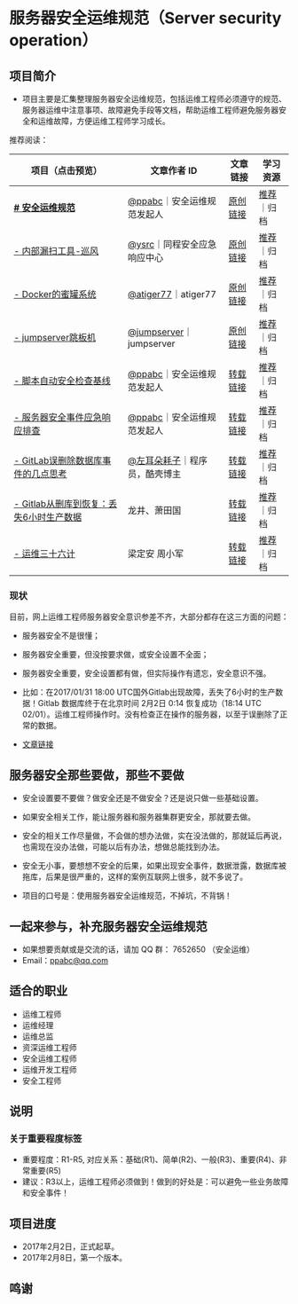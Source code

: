 # 服务器安全运维规范（Server security operation）


## 项目简介
- 项目主要是汇集整理服务器安全运维规范，包括运维工程师必须遵守的规范、服务器运维中注意事项、故障避免手段等文档，帮助运维工程师避免服务器安全和运维故障，方便运维工程师学习成长。

推荐阅读：

**项目**（点击预览）| **文章作者 ID** | **文章链接** |**学习资源**
-------------- | ---- | -------- | ---- |
[**# 安全运维规范**](https://github.com/aqzt/sso/blob/master/Server_security_operation.md)|[@ppabc](https://github.com/ppabc/)｜安全运维规范发起人 |[原创链接](https://github.com/aqzt/sso/blob/master/Server_security_operation.md)|[推荐](https://github.com/aqzt/sso)｜归档
|[- 内部漏扫工具-巡风](https://github.com/ysrc/xunfeng)|[@ysrc](https://github.com/ysrc)｜同程安全应急响应中心|[原创链接](http://www.freebuf.com/articles/security-management/126254.html)|[推荐](https://github.com/ysrc)｜归档
|[- Docker的蜜罐系统](https://github.com/atiger77/Dionaea)|[@atiger77](https://github.com/atiger77)｜atiger77|[原创链接](http://www.freebuf.com/articles/security-management/126254.html)|[推荐](https://github.com/ysrc)｜归档
|[- jumpserver跳板机](https://github.com/jumpserver/jumpserver)|[@jumpserver](https://github.com/jumpserver)｜jumpserver|[原创链接](https://github.com/jumpserver)|[推荐](https://github.com/jumpserver)｜归档
|[- 脚本自动安全检查基线](https://github.com/ppabc/security_check/tree/master/checklinux2.0)|[@ppabc](https://github.com/ppabc)｜安全运维规范发起人|[转载链接](http://www.freebuf.com/sectool/123094.html)|[推荐](https://github.com/ppabc/security_check)｜归档
|[- 服务器安全事件应急响应排查](https://aqzt.com/1313.html)|[@ppabc](https://github.com/ppabc)｜安全运维规范发起人|[转载链接](https://aqzt.com/1313.html)|[推荐](https://aqzt.com/1313.html)｜归档
|[- GitLab误删除数据库事件的几点思考](http://mt.sohu.com/20170203/n479805598.shtml)|[@左耳朵耗子](http://weibo.com/haoel)｜程序员，酷壳博主|[转载链接](http://mt.sohu.com/20170203/n479805598.shtml)|[推荐](http://mt.sohu.com/20170203/n479805598.shtml)｜归档
|[- Gitlab从删库到恢复：丢失6小时生产数据](http://mp.weixin.qq.com/s?__biz=MzA4Nzg5Nzc5OA==&mid=2651663996&idx=1&sn=7c1eb9a34993ea50a943c73caa8bf4cb&chksm=8bcbedd5bcbc64c34f506c843d56180c65a64d36c1d9f5361d5f0e8445f8ebff57ff94db82da&scene=21#wechat_redirect)|龙井、萧田国|[转载链接](http://mp.weixin.qq.com/s?__biz=MzA4Nzg5Nzc5OA==&mid=2651663996&idx=1&sn=7c1eb9a34993ea50a943c73caa8bf4cb&chksm=8bcbedd5bcbc64c34f506c843d56180c65a64d36c1d9f5361d5f0e8445f8ebff57ff94db82da&scene=21#wechat_redirect)|[推荐](http://mp.weixin.qq.com/s?__biz=MzA4Nzg5Nzc5OA==&mid=2651663996&idx=1&sn=7c1eb9a34993ea50a943c73caa8bf4cb&chksm=8bcbedd5bcbc64c34f506c843d56180c65a64d36c1d9f5361d5f0e8445f8ebff57ff94db82da&scene=21#wechat_redirect)｜归档
|[- 运维三十六计](http://mp.weixin.qq.com/s?__biz=MzA4Nzg5Nzc5OA==&mid=2651663842&idx=1&sn=faab6acb4bd87a1f1cfe6eb8d3dc5dec&chksm=8bcbee4bbcbc675db19a57aae5eb5307f91f2656bcb39be0e98fc132be22fd5813a84855f6ed&scene=21#wechat_redirect)|梁定安 周小军|[转载链接](http://mp.weixin.qq.com/s?__biz=MzA4Nzg5Nzc5OA==&mid=2651663842&idx=1&sn=faab6acb4bd87a1f1cfe6eb8d3dc5dec&chksm=8bcbee4bbcbc675db19a57aae5eb5307f91f2656bcb39be0e98fc132be22fd5813a84855f6ed&scene=21#wechat_redirect)|[推荐](http://mp.weixin.qq.com/s?__biz=MzA4Nzg5Nzc5OA==&mid=2651663842&idx=1&sn=faab6acb4bd87a1f1cfe6eb8d3dc5dec&chksm=8bcbee4bbcbc675db19a57aae5eb5307f91f2656bcb39be0e98fc132be22fd5813a84855f6ed&scene=21#wechat_redirect)｜归档


### 现状
目前，网上运维工程师服务器安全意识参差不齐，大部分都存在这三方面的问题：
- 服务器安全不是很懂；
- 服务器安全重要，但没按要求做，或安全设置不全面；
- 服务器安全重要，安全设置都有做，但实际操作有遗忘，安全意识不强。

- 比如：在2017/01/31 18:00 UTC国外Gitlab出现故障，丢失了6小时的生产数据！Gitlab 数据库终于在北京时间 2月2日 0:14 恢复成功（18:14 UTC 02/01）。运维工程师操作时。没有检查正在操作的服务器，以至于误删除了正常的数据。
- [文章链接](https://www.oschina.net/news/81560/gitlab-707-users-lost-data)

## 服务器安全那些要做，那些不要做
- 安全设置要不要做？做安全还是不做安全？还是说只做一些基础设置。
- 如果安全相关工作，能让服务器和服务器集群更安全，那就要去做。
- 安全的相关工作尽量做，不会做的想办法做，实在没法做的，那就延后再说，也需现在没办法做，可能以后有办法，想做总能找到办法。
- 安全无小事，要想想不安全的后果，如果出现安全事件，数据泄露，数据库被拖库，后果是很严重的，这样的案例互联网上很多，就不多说了。

- 项目的口号是：使用服务器安全运维规范，不掉坑，不背锅！

## 一起来参与，补充服务器安全运维规范
- 如果想要贡献或是交流的话，请加 QQ 群： 7652650 （安全运维）
- Email：ppabc@qq.com


## 适合的职业
- 运维工程师
- 运维经理
- 运维总监
- 资深运维工程师
- 安全运维工程师
- 运维开发工程师
- 安全工程师


## 说明
### 关于重要程度标签
- 重要程度：R1-R5, 对应关系：基础(R1)、简单(R2)、一般(R3)、重要(R4)、非常重要(R5)
- 建议：R3以上，运维工程师必须做到！做到的好处是：可以避免一些业务故障和安全事件！


## 项目进度
- 2017年2月2日，正式起草。
- 2017年2月8日，第一个版本。

## 鸣谢

